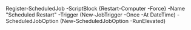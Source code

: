Register-ScheduledJob -ScriptBlock {Restart-Computer -Force} -Name "Scheduled Restart" -Trigger (New-JobTrigger -Once -At DateTime) -ScheduledJobOption (New-ScheduledJobOption -RunElevated)